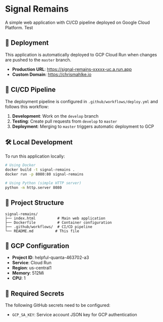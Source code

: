 # Signal Remains

A simple web application with CI/CD pipeline deployed on Google Cloud Platform. Test

## 🚀 Deployment

This application is automatically deployed to GCP Cloud Run when changes are pushed to the `master` branch.

- **Production URL**: https://signal-remains-xxxxx-uc.a.run.app
- **Custom Domain**: https://chrismahlke.io

## 🔄 CI/CD Pipeline

The deployment pipeline is configured in `.github/workflows/deploy.yml` and follows this workflow:

1. **Development**: Work on the `develop` branch
2. **Testing**: Create pull requests from `develop` to `master`
3. **Deployment**: Merging to `master` triggers automatic deployment to GCP

## 🛠️ Local Development

To run this application locally:

```bash
# Using Docker
docker build -t signal-remains .
docker run -p 8080:80 signal-remains

# Using Python (simple HTTP server)
python -m http.server 8080
```

## 📁 Project Structure

```
signal-remains/
├── index.html          # Main web application
├── Dockerfile          # Container configuration
├── .github/workflows/  # CI/CD pipeline
└── README.md          # This file
```

## 🔧 GCP Configuration

- **Project ID**: helpful-quanta-463702-a3
- **Service**: Cloud Run
- **Region**: us-central1
- **Memory**: 512Mi
- **CPU**: 1

## 🔐 Required Secrets

The following GitHub secrets need to be configured:

- `GCP_SA_KEY`: Service account JSON key for GCP authentication